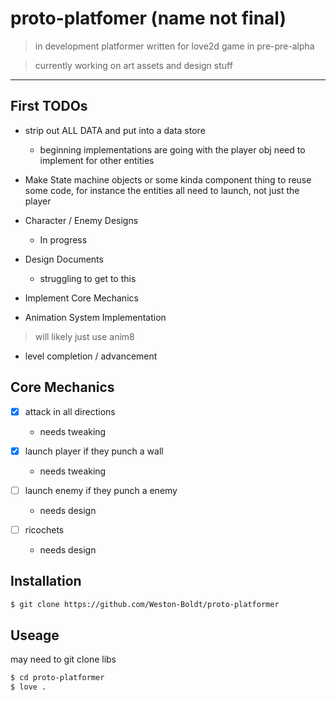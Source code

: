 # proto-platfomer (name not final)
> in development platformer written for love2d
> game in pre-pre-alpha

> currently working on art assets and design stuff
---

## First TODOs

- strip out ALL DATA and put into a data store
    - beginning implementations are going with the player obj
        need to implement for other entities

- Make State machine objects or some kinda component thing to reuse
    some code, for instance the entities all need to launch, not just the player

- Character / Enemy Designs
    - In progress

- Design Documents
    - struggling to get to this

- Implement Core Mechanics

- Animation System Implementation
> will likely just use anim8

- level completion / advancement

## Core Mechanics

- [x] attack in all directions
    - needs tweaking

- [x] launch player if they punch a wall
    - needs tweaking

- [ ] launch enemy if they punch a enemy
    - needs design

- [ ] ricochets
    - needs design

## Installation

```sh
$ git clone https://github.com/Weston-Boldt/proto-platformer
```

## Useage
may need to git clone libs

```sh
$ cd proto-platformer
$ love .
```
